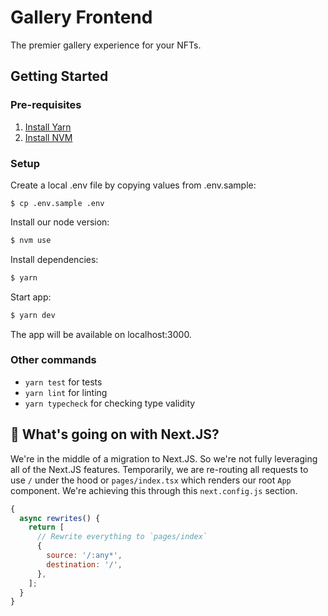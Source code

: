 # Gallery Frontend

The premier gallery experience for your NFTs.

## Getting Started

### Pre-requisites

1. [Install Yarn](https://classic.yarnpkg.com/en/docs/install)
2. [Install NVM](https://github.com/nvm-sh/nvm)

### Setup

Create a local .env file by copying values from .env.sample:

```terminal
$ cp .env.sample .env
```

Install our node version:

```bash
$ nvm use
```

Install dependencies:

```bash
$ yarn
```

Start app:

```bash
$ yarn dev
```

The app will be available on localhost:3000.

### Other commands

- `yarn test` for tests
- `yarn lint` for linting
- `yarn typecheck` for checking type validity

## 🤔 What's going on with Next.JS?

We're in the middle of a migration to Next.JS. So we're not fully leveraging all of the Next.JS features.
Temporarily, we are re-routing all requests to use `/` under the hood or `pages/index.tsx` which renders
our root `App` component. We're achieving this through this `next.config.js` section.

```js
{
  async rewrites() {
    return [
      // Rewrite everything to `pages/index`
      {
        source: '/:any*',
        destination: '/',
      },
    ];
  }
}
```
